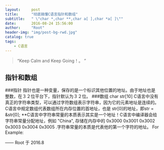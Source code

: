 ```yaml
---
layout:     post
title:      "彻底搞懂C语言指针和数组"
subtitle:   " \"char *,char **,char a[ ],char *a[ ]\""
date:       2016-08-24 15:56:00
author:     "Root"
header-img: "img/post-bg-rwd.jpg"
catalog: true
tags:
    - C语言
---
```


> “Keep Calm and Keep Going！。 ”


## 指针和数组
###指针
指针也是一种变量，保存的是一个标识其他位置的地址。由于地址也是整数，在３２位平台下，指针默认为３２位。
###数组
char  str[10]
C语言中没有真正的字符串类型，可以通过字符数组表示字符串，因为它的元素地址是连续的。
C语言中规定数组代表数组所在内存位置的首地址，也是 str[0]的地址，即str = &str[0];
**C语言中字符串常量的本质表示其实是一个地址！C语言中编译器会给字符串常量分配地址，例如 "China", 存储在内存中的 0x3000 0x3001 0x3002 0x3003 0x3004 0x3005 .字符串常量的本质是代表他的第一个字符的地址。
For Example:


—— Root 于 2016.8


